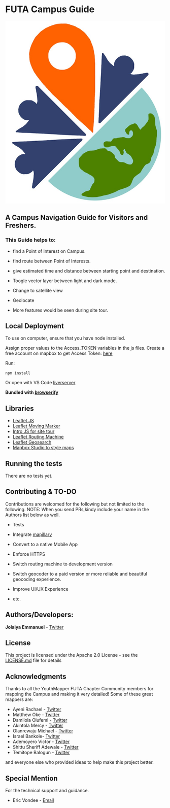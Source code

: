 # FUTA Campus Guide

![YouthMapperLogo](./assets/icons/youthmapper.jpg)


## A Campus Navigation Guide for Visitors and Freshers.

### This Guide helps to:

* find a Point of Interest on Campus.


* find route between Point of Interests.

* give estimated time and distance between starting point and destination.

* Toogle vector layer between light and dark mode.

* Change to satellite view

* Geolocate 

* More features would be seen during site tour.


## Local Deployment

To use on computer, ensure that you have node installed.

Assign proper values to the Access_TOKEN variables in the js files. Create a free account on mapbox to get Access Token: [here](https://account.mapbox.com/)

Run:

```
npm install

```

Or open with VS Code [liverserver](https://marketplace.visualstudio.com/items?itemName=ritwickdey.LiveServer)


**Bundled with [browserify](http://browserify.org/)**

## Libraries

* [Leaflet JS](https://leafletjs.com/)
* [Leaflet Moving Marker](https://github.com/ewoken/Leaflet.MovingMarker)
* [Intro JS for site tour](https://introjs.com/)
* [Leaflet Routing Machine](https://www.liedman.net/leaflet-routing-machine/)
* [Leaflet Geosearch](https://github.com/smeijer/leaflet-geosearch)
* [Mapbox Studio to style maps](https://www.mapbox.com/mapbox-studio/)

## Running the tests

There are no tests yet.

## Contributing & TO-DO

Contributions are welcomed for the following but not limited to the following.
NOTE: When you send PRs,kindy include your name in the Authors list below as well.

 * Tests

 * Integrate [mapillary](https://www.mapillary.com/)

 * Convert to a native Mobile App

 * Enforce HTTPS

 * Switch routing machine to development version

 * Switch geocoder to a paid version or more reliable and beautiful geocoding experience.
 
 * Improve UI/UX Experience

 * etc.


## Authors/Developers:

**Jolaiya Emmanuel** - [Twitter](https://twitter.com/jeafreezy) <br>

## License

This project is licensed under the Apache 2.0 License - see the [LICENSE.md](./LICENSE.MD) file for details

## Acknowledgments

Thanks to all the YouthMapper FUTA Chapter Community members for mapping the Campus and making it very detailed! Some of these great mappers are:

* Ayeni Rachael - [Twitter](https://twitter.com/Oluwapelumi_ray)
* Matthew Oke - [Twitter](https://twitter.com/)
* Damilola Olufemi - [Twitter](https://twitter.com/MideMary1)
* Akintola Mercy - [Twitter](http://twitter.com/Mercixs20)
* Olanrewaju Michael - [Twitter](https://twitter.com/Teemi_classic)
* Israel Bankole- [Twitter](https://twitter.com/00Ultimo)
* Ademoyero Victor - [Twitter](https://twitter.com/vickystickz)
* Shittu Sheriff Adewale - [Twitter](https://twitter.com/adewaleszn)
* Temitope Balogun - [Twitter](https://twitter.com/datarizon)

and everyone else who provided ideas to help make this project better.

## Special Mention

 For the technical support and guidance.

* Eric Vondee - [Email](<a href='mailto:ericvondee@protonmail.com' target='_blank'>)
